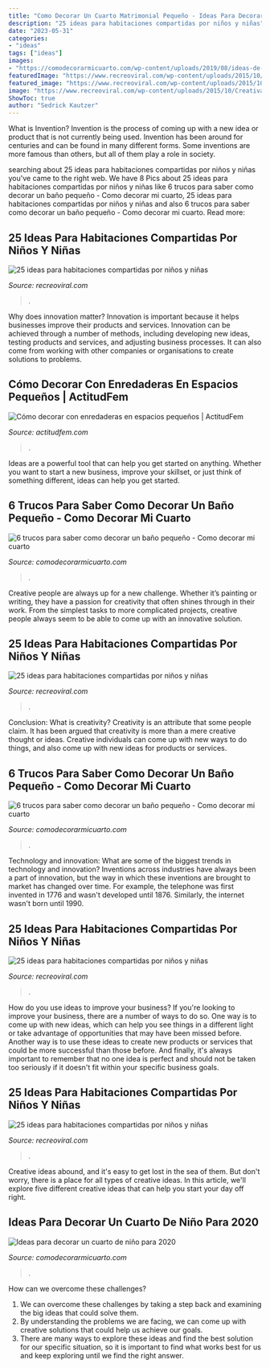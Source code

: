 ```yaml
---
title: "Como Decorar Un Cuarto Matrimonial Pequeño - Ideas Para Decorar Un Cuarto De Niño Para 2020"
description: "25 ideas para habitaciones compartidas por niños y niñas"
date: "2023-05-31"
categories:
- "ideas"
tags: ["ideas"]
images:
- "https://comodecorarmicuarto.com/wp-content/uploads/2019/08/ideas-de-como-decorar-un-baño-pequeño.jpg"
featuredImage: "https://www.recreoviral.com/wp-content/uploads/2015/10/Creativas-habitaciones-compartidas-por-niños-y-niñas-2.jpg"
featured_image: "https://www.recreoviral.com/wp-content/uploads/2015/10/Creativas-habitaciones-compartidas-por-niños-y-niñas-2.jpg"
image: "https://www.recreoviral.com/wp-content/uploads/2015/10/Creativas-habitaciones-compartidas-por-niños-y-niñas-2.jpg"
ShowToc: true
author: "Sedrick Kautzer"
---
```



What is Invention?
Invention is the process of coming up with a new idea or product that is not currently being used. Invention has been around for centuries and can be found in many different forms. Some inventions are more famous than others, but all of them play a role in society.

	

		
searching about 25 ideas para habitaciones compartidas por niños y niñas you've came to the right web. We have 8 Pics about 25 ideas para habitaciones compartidas por niños y niñas like 6 trucos para saber como decorar un baño pequeño - Como decorar mi cuarto, 25 ideas para habitaciones compartidas por niños y niñas and also 6 trucos para saber como decorar un baño pequeño - Como decorar mi cuarto. Read more:
		
    
## 25 Ideas Para Habitaciones Compartidas Por Niños Y Niñas

<img loading=lazy src="https://www.recreoviral.com/wp-content/uploads/2015/10/Creativas-habitaciones-compartidas-por-niños-y-niñas-21-730x577.jpg" onerror="this.onerror=null;this.src='https://tse4.mm.bing.net/th?id=OIP.HSixxCTaaZKFSJBaGvmdowHaF2&amp;pid=15.1';" alt="25 ideas para habitaciones compartidas por niños y niñas">

_Source: recreoviral.com_

>. 

	

Why does innovation matter?
Innovation is important because it helps businesses improve their products and services. Innovation can be achieved through a number of methods, including developing new ideas, testing products and services, and adjusting business processes. It can also come from working with other companies or organisations to create solutions to problems.

    
## Cómo Decorar Con Enredaderas En Espacios Pequeños | ActitudFem

<img loading=lazy src="https://cdn2.actitudfem.com/media/files/styles/gallerie_carousel/public/images/2020/07/enredaderas-para-lugares-pequenos5.jpg" onerror="this.onerror=null;this.src='https://tse4.mm.bing.net/th?id=OIP.z2HWy9rtTj-Ri11dDHZAwwAAAA&amp;pid=15.1';" alt="Cómo decorar con enredaderas en espacios pequeños | ActitudFem">

_Source: actitudfem.com_

>. 

	

Ideas are a powerful tool that can help you get started on anything. Whether you want to start a new business, improve your skillset, or just think of something different, ideas can help you get started.

    
## 6 Trucos Para Saber Como Decorar Un Baño Pequeño - Como Decorar Mi Cuarto

<img loading=lazy src="https://comodecorarmicuarto.com/wp-content/uploads/2019/08/ideas-de-como-decorar-un-baño-pequeño.jpg" onerror="this.onerror=null;this.src='https://tse4.mm.bing.net/th?id=OIP.BQbOPA8YneNuNNq3cRdw2wAAAA&amp;pid=15.1';" alt="6 trucos para saber como decorar un baño pequeño - Como decorar mi cuarto">

_Source: comodecorarmicuarto.com_

>. 

	

Creative people are always up for a new challenge. Whether it’s painting or writing, they have a passion for creativity that often shines through in their work. From the simplest tasks to more complicated projects, creative people always seem to be able to come up with an innovative solution.

    
## 25 Ideas Para Habitaciones Compartidas Por Niños Y Niñas

<img loading=lazy src="https://www.recreoviral.com/wp-content/uploads/2015/10/Creativas-habitaciones-compartidas-por-niños-y-niñas-11.jpg" onerror="this.onerror=null;this.src='https://tse4.mm.bing.net/th?id=OIP.T5dXKwrhcLJC4Q5a-NH0EAHaE7&amp;pid=15.1';" alt="25 ideas para habitaciones compartidas por niños y niñas">

_Source: recreoviral.com_

>. 

	

Conclusion: What is creativity?
Creativity is an attribute that some people claim. It has been argued that creativity is more than a mere creative thought or ideas. Creative individuals can come up with new ways to do things, and also come up with new ideas for products or services.

    
## 6 Trucos Para Saber Como Decorar Un Baño Pequeño - Como Decorar Mi Cuarto

<img loading=lazy src="https://comodecorarmicuarto.com/wp-content/uploads/2019/08/como-decorar-un-baño-pequeño-facil.jpg" onerror="this.onerror=null;this.src='https://tse1.mm.bing.net/th?id=OIP.5CedTAbAhuYg0di1GKcW4AAAAA&amp;pid=15.1';" alt="6 trucos para saber como decorar un baño pequeño - Como decorar mi cuarto">

_Source: comodecorarmicuarto.com_

>. 

	

Technology and innovation: What are some of the biggest trends in technology and innovation?
Inventions across industries have always been a part of innovation, but the way in which these inventions are brought to market has changed over time. For example, the telephone was first invented in 1776 and wasn't developed until 1876. Similarly, the internet wasn't born until 1990.

    
## 25 Ideas Para Habitaciones Compartidas Por Niños Y Niñas

<img loading=lazy src="https://www.recreoviral.com/wp-content/uploads/2015/10/Creativas-habitaciones-compartidas-por-niños-y-niñas-2.jpg" onerror="this.onerror=null;this.src='https://tse2.mm.bing.net/th?id=OIP.O7ed0FAUXzjIf6CWCwzFGQHaFj&amp;pid=15.1';" alt="25 ideas para habitaciones compartidas por niños y niñas">

_Source: recreoviral.com_

>. 

	

How do you use ideas to improve your business?
If you're looking to improve your business, there are a number of ways to do so. One way is to come up with new ideas, which can help you see things in a different light or take advantage of opportunities that may have been missed before. Another way is to use these ideas to create new products or services that could be more successful than those before. And finally, it's always important to remember that no one idea is perfect and should not be taken too seriously if it doesn't fit within your specific business goals.

    
## 25 Ideas Para Habitaciones Compartidas Por Niños Y Niñas

<img loading=lazy src="http://www.recreoviral.com/wp-content/uploads/2015/10/Creativas-habitaciones-compartidas-por-niños-y-niñas-4.jpg" onerror="this.onerror=null;this.src='https://tse2.mm.bing.net/th?id=OIP.R0UxAKtckb5nkf4kS92wUQHaHJ&amp;pid=15.1';" alt="25 ideas para habitaciones compartidas por niños y niñas">

_Source: recreoviral.com_

>. 

	

Creative ideas abound, and it's easy to get lost in the sea of them. But don't worry, there is a place for all types of creative ideas. In this article, we'll explore five different creative ideas that can help you start your day off right.

    
## Ideas Para Decorar Un Cuarto De Niño Para 2020

<img loading=lazy src="https://comodecorarmicuarto.com/wp-content/uploads/2020/04/decorar-un-cuarto-de-niño-tematicas.jpg" onerror="this.onerror=null;this.src='https://tse2.mm.bing.net/th?id=OIP.0S50xv51NgCthbk8qzBJCwAAAA&amp;pid=15.1';" alt="Ideas para decorar un cuarto de niño para 2020">

_Source: comodecorarmicuarto.com_

>. 

	

How can we overcome these challenges?
1. We can overcome these challenges by taking a step back and examining the big ideas that could solve them.
2. By understanding the problems we are facing, we can come up with creative solutions that could help us achieve our goals.
3. There are many ways to explore these ideas and find the best solution for our specific situation, so it is important to find what works best for us and keep exploring until we find the right answer.

